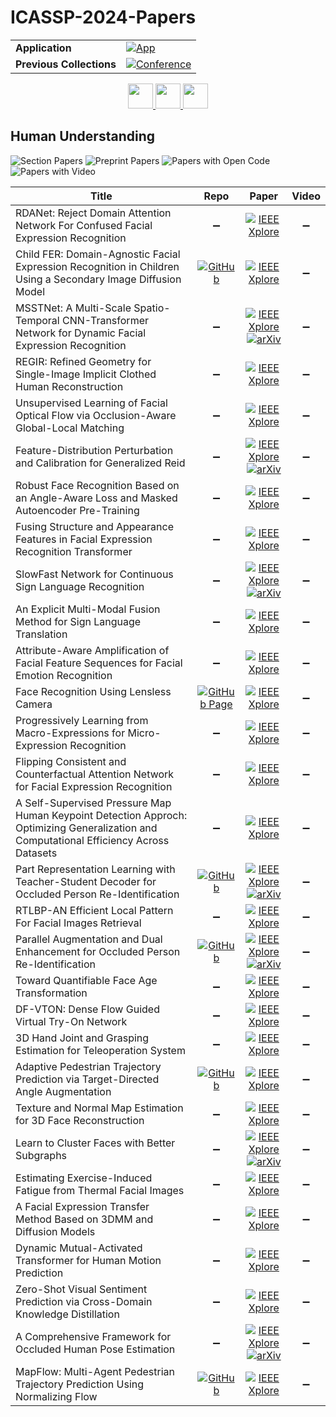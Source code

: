 # ICASSP-2024-Papers

<table>
    <tr>
        <td><strong>Application</strong></td>
        <td>
            <a href="https://huggingface.co/spaces/DmitryRyumin/NewEraAI-Papers" style="float:left;">
                <img src="https://img.shields.io/badge/🤗-NewEraAI--Papers-FFD21F.svg" alt="App" />
            </a>
        </td>
    </tr>
    <tr>
        <td><strong>Previous Collections</strong></td>
        <td>
            <a href="https://github.com/DmitryRyumin/ICASSP-2023-24-Papers/blob/main/README_2023.md">
                <img src="http://img.shields.io/badge/ICASSP-2023-0073AE.svg" alt="Conference">
            </a>
        </td>
    </tr>
</table>

<div align="center">
    <a href="https://github.com/DmitryRyumin/ICASSP-2023-24-Papers/blob/main/sections/2024/main/MMSP-P4.md">
        <img src="https://cdn.jsdelivr.net/gh/DmitryRyumin/NewEraAI-Papers@main/images/left.svg" width="40" alt="" />
    </a>
    <a href="https://github.com/DmitryRyumin/ICASSP-2023-24-Papers/">
        <img src="https://cdn.jsdelivr.net/gh/DmitryRyumin/NewEraAI-Papers@main/images/home.svg" width="40" alt="" />
    </a>
    <a href="https://github.com/DmitryRyumin/ICASSP-2023-24-Papers/blob/main/sections/2024/main/IVMSP-L6.md">
        <img src="https://cdn.jsdelivr.net/gh/DmitryRyumin/NewEraAI-Papers@main/images/right.svg" width="40" alt="" />
    </a>
</div>

## Human Understanding

![Section Papers](https://img.shields.io/badge/Section%20Papers-30-42BA16) ![Preprint Papers](https://img.shields.io/badge/Preprint%20Papers-7-b31b1b) ![Papers with Open Code](https://img.shields.io/badge/Papers%20with%20Open%20Code-5-1D7FBF) ![Papers with Video](https://img.shields.io/badge/Papers%20with%20Video-0-FF0000)

| **Title** | **Repo** | **Paper** | **Video** |
|-----------|:--------:|:---------:|:---------:|
| RDANet: Reject Domain Attention Network For Confused Facial Expression Recognition | :heavy_minus_sign: | [![IEEE Xplore](https://img.shields.io/badge/IEEE-10446242-E4A42C.svg)](https://ieeexplore.ieee.org/document/10446242) | :heavy_minus_sign: |
| Child FER: Domain-Agnostic Facial Expression Recognition in Children Using a Secondary Image Diffusion Model | [![GitHub](https://img.shields.io/github/stars/st0421/Child-FER?style=flat)](https://github.com/st0421/Child-FER) | [![IEEE Xplore](https://img.shields.io/badge/IEEE-10446891-E4A42C.svg)](https://ieeexplore.ieee.org/document/10446891) | :heavy_minus_sign: |
| MSSTNet: A Multi-Scale Spatio-Temporal CNN-Transformer Network for Dynamic Facial Expression Recognition | :heavy_minus_sign: | [![IEEE Xplore](https://img.shields.io/badge/IEEE-10446699-E4A42C.svg)](https://ieeexplore.ieee.org/document/10446699) <br/> [![arXiv](https://img.shields.io/badge/arXiv-2404.08433-b31b1b.svg)](https://arxiv.org/abs/2404.08433) | :heavy_minus_sign: |
| REGIR: Refined Geometry for Single-Image Implicit Clothed Human Reconstruction | :heavy_minus_sign: | [![IEEE Xplore](https://img.shields.io/badge/IEEE-10445816-E4A42C.svg)](https://ieeexplore.ieee.org/document/10445816) | :heavy_minus_sign: |
| Unsupervised Learning of Facial Optical Flow via Occlusion-Aware Global-Local Matching | :heavy_minus_sign: | [![IEEE Xplore](https://img.shields.io/badge/IEEE-10447241-E4A42C.svg)](https://ieeexplore.ieee.org/document/10447241) | :heavy_minus_sign: |
| Feature-Distribution Perturbation and Calibration for Generalized Reid | :heavy_minus_sign: | [![IEEE Xplore](https://img.shields.io/badge/IEEE-10448017-E4A42C.svg)](https://ieeexplore.ieee.org/document/10448017) <br/> [![arXiv](https://img.shields.io/badge/arXiv-2205.11197-b31b1b.svg)](https://arxiv.org/abs/2205.11197) | :heavy_minus_sign: |
| Robust Face Recognition Based on an Angle-Aware Loss and Masked Autoencoder Pre-Training | :heavy_minus_sign: | [![IEEE Xplore](https://img.shields.io/badge/IEEE-10446956-E4A42C.svg)](https://ieeexplore.ieee.org/document/10446956) | :heavy_minus_sign: |
| Fusing Structure and Appearance Features in Facial Expression Recognition Transformer | :heavy_minus_sign: | [![IEEE Xplore](https://img.shields.io/badge/IEEE-10447031-E4A42C.svg)](https://ieeexplore.ieee.org/document/10447031) | :heavy_minus_sign: |
| SlowFast Network for Continuous Sign Language Recognition | :heavy_minus_sign: | [![IEEE Xplore](https://img.shields.io/badge/IEEE-10445841-E4A42C.svg)](https://ieeexplore.ieee.org/document/10445841) <br/> [![arXiv](https://img.shields.io/badge/arXiv-2309.12304-b31b1b.svg)](http://arxiv.org/abs/2309.12304) | :heavy_minus_sign: |
| An Explicit Multi-Modal Fusion Method for Sign Language Translation | :heavy_minus_sign: | [![IEEE Xplore](https://img.shields.io/badge/IEEE-10446966-E4A42C.svg)](https://ieeexplore.ieee.org/document/10446966) | :heavy_minus_sign: |
| Attribute-Aware Amplification of Facial Feature Sequences for Facial Emotion Recognition | :heavy_minus_sign: | [![IEEE Xplore](https://img.shields.io/badge/IEEE-10448467-E4A42C.svg)](https://ieeexplore.ieee.org/document/10448467) | :heavy_minus_sign: |
| Face Recognition Using Lensless Camera | [![GitHub Page](https://img.shields.io/badge/GitHub-Page-159957.svg)](https://gitlab.idiap.ch/biometric/code.face_rec_lensless) | [![IEEE Xplore](https://img.shields.io/badge/IEEE-10446710-E4A42C.svg)](https://ieeexplore.ieee.org/document/10446710) | :heavy_minus_sign: |
| Progressively Learning from Macro-Expressions for Micro-Expression Recognition | :heavy_minus_sign: | [![IEEE Xplore](https://img.shields.io/badge/IEEE-10446028-E4A42C.svg)](https://ieeexplore.ieee.org/document/10446028) | :heavy_minus_sign: |
| Flipping Consistent and Counterfactual Attention Network for Facial Expression Recognition | :heavy_minus_sign: | [![IEEE Xplore](https://img.shields.io/badge/IEEE-10448412-E4A42C.svg)](https://ieeexplore.ieee.org/document/10448412) | :heavy_minus_sign: |
| A Self-Supervised Pressure Map Human Keypoint Detection Approch: Optimizing Generalization and Computational Efficiency Across Datasets | :heavy_minus_sign: | [![IEEE Xplore](https://img.shields.io/badge/IEEE-10447055-E4A42C.svg)](https://ieeexplore.ieee.org/document/10447055) | :heavy_minus_sign: |
| Part Representation Learning with Teacher-Student Decoder for Occluded Person Re-Identification | [![GitHub](https://img.shields.io/github/stars/hh23333/TSD?style=flat)](https://github.com/hh23333/TSD) | [![IEEE Xplore](https://img.shields.io/badge/IEEE-10446793-E4A42C.svg)](https://ieeexplore.ieee.org/document/10446793) <br/> [![arXiv](https://img.shields.io/badge/arXiv-2312.09797-b31b1b.svg)](https://arxiv.org/abs/2312.09797) | :heavy_minus_sign: |
| RTLBP-AN Efficient Local Pattern For Facial Images Retrieval | :heavy_minus_sign: | [![IEEE Xplore](https://img.shields.io/badge/IEEE-10446190-E4A42C.svg)](https://ieeexplore.ieee.org/document/10446190) | :heavy_minus_sign: |
| Parallel Augmentation and Dual Enhancement for Occluded Person Re-Identification | [![GitHub](https://img.shields.io/github/stars/ziwang1121/PADE?style=flat)](https://github.com/ziwang1121/PADE) | [![IEEE Xplore](https://img.shields.io/badge/IEEE-10446014-E4A42C.svg)](https://ieeexplore.ieee.org/document/10446014) <br/> [![arXiv](https://img.shields.io/badge/arXiv-2210.05438-b31b1b.svg)](https://arxiv.org/abs/2210.05438) | :heavy_minus_sign: |
| Toward Quantifiable Face Age Transformation | :heavy_minus_sign: | [![IEEE Xplore](https://img.shields.io/badge/IEEE-10448304-E4A42C.svg)](https://ieeexplore.ieee.org/document/10448304) | :heavy_minus_sign: |
| DF-VTON: Dense Flow Guided Virtual Try-On Network | :heavy_minus_sign: | [![IEEE Xplore](https://img.shields.io/badge/IEEE-10447508-E4A42C.svg)](https://ieeexplore.ieee.org/document/10447508) | :heavy_minus_sign: |
| 3D Hand Joint and Grasping Estimation for Teleoperation System | :heavy_minus_sign: | [![IEEE Xplore](https://img.shields.io/badge/IEEE-10448299-E4A42C.svg)](https://ieeexplore.ieee.org/document/10448299) | :heavy_minus_sign: |
| Adaptive Pedestrian Trajectory Prediction via Target-Directed Angle Augmentation | [![GitHub](https://img.shields.io/github/stars/NeoKH/PTP-DA?style=flat)](https://github.com/NeoKH/PTP-DA) | [![IEEE Xplore](https://img.shields.io/badge/IEEE-10446128-E4A42C.svg)](https://ieeexplore.ieee.org/document/10446128) | :heavy_minus_sign: |
| Texture and Normal Map Estimation for 3D Face Reconstruction | :heavy_minus_sign: | [![IEEE Xplore](https://img.shields.io/badge/IEEE-10448391-E4A42C.svg)](https://ieeexplore.ieee.org/document/10448391) | :heavy_minus_sign: |
| Learn to Cluster Faces with Better Subgraphs | :heavy_minus_sign: | [![IEEE Xplore](https://img.shields.io/badge/IEEE-10446316-E4A42C.svg)](https://ieeexplore.ieee.org/document/10446316) <br/> [![arXiv](https://img.shields.io/badge/arXiv-2304.10831-b31b1b.svg)](https://arxiv.org/abs/2304.10831) | :heavy_minus_sign: |
| Estimating Exercise-Induced Fatigue from Thermal Facial Images | :heavy_minus_sign: | [![IEEE Xplore](https://img.shields.io/badge/IEEE-10447613-E4A42C.svg)](https://ieeexplore.ieee.org/document/10447613) | :heavy_minus_sign: |
| A Facial Expression Transfer Method Based on 3DMM and Diffusion Models | :heavy_minus_sign: | [![IEEE Xplore](https://img.shields.io/badge/IEEE-10447158-E4A42C.svg)](https://ieeexplore.ieee.org/document/10447158) | :heavy_minus_sign: |
| Dynamic Mutual-Activated Transformer for Human Motion Prediction | :heavy_minus_sign: | [![IEEE Xplore](https://img.shields.io/badge/IEEE-10446510-E4A42C.svg)](https://ieeexplore.ieee.org/document/10446510) | :heavy_minus_sign: |
| Zero-Shot Visual Sentiment Prediction via Cross-Domain Knowledge Distillation | :heavy_minus_sign: | [![IEEE Xplore](https://img.shields.io/badge/IEEE-10363382-E4A42C.svg)](https://ieeexplore.ieee.org/document/10363382) | :heavy_minus_sign: |
| A Comprehensive Framework for Occluded Human Pose Estimation | :heavy_minus_sign: | [![IEEE Xplore](https://img.shields.io/badge/IEEE-10448372-E4A42C.svg)](https://ieeexplore.ieee.org/document/10448372) <br/> [![arXiv](https://img.shields.io/badge/arXiv-2401.00155-b31b1b.svg)](https://arxiv.org/abs/2401.00155) | :heavy_minus_sign: |
| MapFlow: Multi-Agent Pedestrian Trajectory Prediction Using Normalizing Flow | [![GitHub](https://img.shields.io/github/stars/mmlab-cv/MapFlow?style=flat)](https://github.com/mmlab-cv/MapFlow) | [![IEEE Xplore](https://img.shields.io/badge/IEEE-10448062-E4A42C.svg)](https://ieeexplore.ieee.org/document/10448062) | :heavy_minus_sign: |
